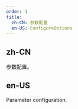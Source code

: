 ```yaml
---
order: 1
title:
  zh-CN: 参数配置
  en-US: ConfigureOptions
---
```


## zh-CN

参数配置。

## en-US

Parameter configuration.
